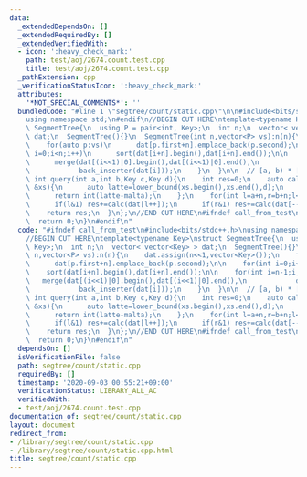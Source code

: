 ```yaml
---
data:
  _extendedDependsOn: []
  _extendedRequiredBy: []
  _extendedVerifiedWith:
  - icon: ':heavy_check_mark:'
    path: test/aoj/2674.count.test.cpp
    title: test/aoj/2674.count.test.cpp
  _pathExtension: cpp
  _verificationStatusIcon: ':heavy_check_mark:'
  attributes:
    '*NOT_SPECIAL_COMMENTS*': ''
  bundledCode: "#line 1 \"segtree/count/static.cpp\"\n\n#include<bits/stdc++.h>\n\
    using namespace std;\n#endif\n//BEGIN CUT HERE\ntemplate<typename Key>\nstruct\
    \ SegmentTree{\n  using P = pair<int, Key>;\n  int n;\n  vector< vector<Key> >\
    \ dat;\n  SegmentTree(){}\n  SegmentTree(int n,vector<P> vs):n(n){\n    dat.assign(n<<1,vector<Key>());\n\
    \    for(auto p:vs)\n      dat[p.first+n].emplace_back(p.second);\n\n    for(int\
    \ i=0;i<n;i++)\n      sort(dat[i+n].begin(),dat[i+n].end());\n\n    for(int i=n-1;i;i--){\n\
    \      merge(dat[(i<<1)|0].begin(),dat[(i<<1)|0].end(),\n            dat[(i<<1)|1].begin(),dat[(i<<1)|1].end(),\n\
    \            back_inserter(dat[i]));\n    }\n  }\n\n  // [a, b) * [c, d)\n  inline\
    \ int query(int a,int b,Key c,Key d){\n    int res=0;\n    auto calc=[a,b,c,d](vector<Key>\
    \ &xs){\n      auto latte=lower_bound(xs.begin(),xs.end(),d);\n      auto malta=lower_bound(xs.begin(),xs.end(),c);\n\
    \      return int(latte-malta);\n    };\n    for(int l=a+n,r=b+n;l<r;l>>=1,r>>=1){\n\
    \      if(l&1) res+=calc(dat[l++]);\n      if(r&1) res+=calc(dat[--r]);\n    }\n\
    \    return res;\n  }\n};\n//END CUT HERE\n#ifndef call_from_test\nsigned main(){\n\
    \  return 0;\n}\n#endif\n"
  code: "#ifndef call_from_test\n#include<bits/stdc++.h>\nusing namespace std;\n#endif\n\
    //BEGIN CUT HERE\ntemplate<typename Key>\nstruct SegmentTree{\n  using P = pair<int,\
    \ Key>;\n  int n;\n  vector< vector<Key> > dat;\n  SegmentTree(){}\n  SegmentTree(int\
    \ n,vector<P> vs):n(n){\n    dat.assign(n<<1,vector<Key>());\n    for(auto p:vs)\n\
    \      dat[p.first+n].emplace_back(p.second);\n\n    for(int i=0;i<n;i++)\n  \
    \    sort(dat[i+n].begin(),dat[i+n].end());\n\n    for(int i=n-1;i;i--){\n   \
    \   merge(dat[(i<<1)|0].begin(),dat[(i<<1)|0].end(),\n            dat[(i<<1)|1].begin(),dat[(i<<1)|1].end(),\n\
    \            back_inserter(dat[i]));\n    }\n  }\n\n  // [a, b) * [c, d)\n  inline\
    \ int query(int a,int b,Key c,Key d){\n    int res=0;\n    auto calc=[a,b,c,d](vector<Key>\
    \ &xs){\n      auto latte=lower_bound(xs.begin(),xs.end(),d);\n      auto malta=lower_bound(xs.begin(),xs.end(),c);\n\
    \      return int(latte-malta);\n    };\n    for(int l=a+n,r=b+n;l<r;l>>=1,r>>=1){\n\
    \      if(l&1) res+=calc(dat[l++]);\n      if(r&1) res+=calc(dat[--r]);\n    }\n\
    \    return res;\n  }\n};\n//END CUT HERE\n#ifndef call_from_test\nsigned main(){\n\
    \  return 0;\n}\n#endif\n"
  dependsOn: []
  isVerificationFile: false
  path: segtree/count/static.cpp
  requiredBy: []
  timestamp: '2020-09-03 00:55:21+09:00'
  verificationStatus: LIBRARY_ALL_AC
  verifiedWith:
  - test/aoj/2674.count.test.cpp
documentation_of: segtree/count/static.cpp
layout: document
redirect_from:
- /library/segtree/count/static.cpp
- /library/segtree/count/static.cpp.html
title: segtree/count/static.cpp
---
```

